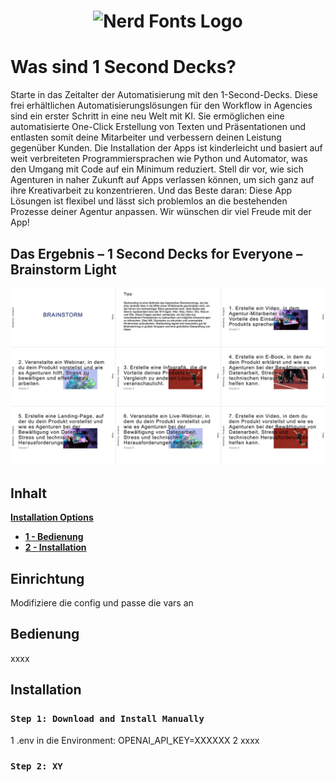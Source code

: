 <h1 align="center">
  <img src="https://www.finii-apps.de/img/finii_logo.png" width="300" alt="Nerd Fonts Logo" />
</h1>

# Was sind 1 Second Decks?
Starte in das Zeitalter der Automatisierung mit den 1-Second-Decks. Diese frei erhältlichen Automatisierungslösungen für den Workflow in Agencies sind ein erster Schritt in eine neu Welt mit KI. Sie ermöglichen eine automatisierte One-Click Erstellung von Texten und Präsentationen und entlasten somit deine Mitarbeiter und verbessern deinen Leistung gegenüber Kunden. Die Installation der Apps ist kinderleicht und basiert auf weit verbreiteten Programmiersprachen wie Python und Automator, was den Umgang mit Code auf ein Minimum reduziert. Stell dir vor, wie sich Agenturen in naher Zukunft auf Apps verlassen können, um sich ganz auf ihre Kreativarbeit zu konzentrieren. Und das Beste daran: Diese App Lösungen ist flexibel und lässt sich problemlos an die bestehenden Prozesse deiner Agentur anpassen. Wir wünschen dir viel Freude mit der App!

## Das Ergebnis – 1 Second Decks for Everyone – Brainstorm Light

![- Bild fehlt -](https://github.com/FINII-Apps/one-second-decks-brainstorm-light/blob/main/screenshot.png?raw=true "Output of Script")

## Inhalt
[**Installation Options**](#font-installation)
  * [**1 - Bedienung**](#bedienung)
  * [**2 - Installation**](#installation)

## Einrichtung

Modifiziere die config und passe die vars an

## Bedienung
xxxx

## Installation

### `Step 1: Download and Install Manually`

1 .env in die Environment: OPENAI_API_KEY=XXXXXX
2 xxxx

### `Step 2: XY`
